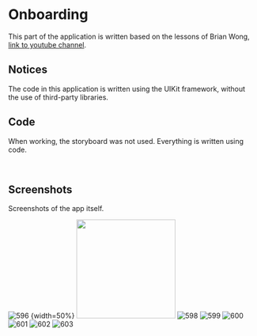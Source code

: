Onboarding
============

This part of the application is written based on the lessons of Brian Wong, [link to youtube channel](https://www.youtube.com/channel/UCuP2vJ6kRutQBfRmdcI92mA).

## Notices
The code in this application is written using the UIKit framework, without the use of third-party libraries.

## Code
When working, the storyboard was not used. Everything is written using code.

<img scr="https://github.com/konoin/Onboarding/blob/main/Image/SceneDelegate.jpg" width="100">
<img scr="https://github.com/konoin/Onboarding/blob/main/Image/Code.jpg" width="200">
<img scr="https://github.com/konoin/Onboarding/blob/main/Image/PageCell.jpg" width="200">



## Screenshots
Screenshots of the app itself.



![596](https://github.com/konoin/Onboarding/blob/main/Image/Screen/IMG_0596.PNG) {width=50%}
<img src="https://github.com/konoin/Onboarding/blob/main/Image/Screen/IMG_0596.PNG" width="200">
![598](https://github.com/konoin/Onboarding/blob/main/Image/Screen/IMG_0598.PNG)
![599](https://github.com/konoin/Onboarding/blob/main/Image/Screen/IMG_0599.PNG)
![600](https://github.com/konoin/Onboarding/blob/main/Image/Screen/IMG_0600.PNG)
![601](https://github.com/konoin/Onboarding/blob/main/Image/Screen/IMG_0601.PNG)
![602](https://github.com/konoin/Onboarding/blob/main/Image/Screen/IMG_0602.PNG)
![603](https://github.com/konoin/Onboarding/blob/main/Image/Screen/IMG_0603.PNG)
